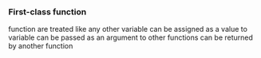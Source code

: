### First-class function

function are treated like any other variable
can be assigned as a value to variable
can be passed as an argument to other functions
can be returned by another function
